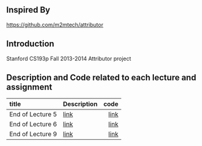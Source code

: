 ## Inspired By
https://github.com/m2mtech/attributor

## Introduction
Stanford CS193p Fall 2013-2014 Attributor project

## Description and Code related to each lecture and assignment

| title      | Description| code        | 
|:-----------|:-----------|------------:|
|End of Lecture 5| [link](https://github.com/HaeSeongPark/Attributor/blob/master/Description/End%20of%20Lecture%205.md)   |   [link](https://github.com/HaeSeongPark/Attributor/tree/end_of_lecture5)|
|End of Lecture 6| [link](https://github.com/HaeSeongPark/Attributor/blob/master/Description/End%20of%20Lecture%206.md)   |   [link](https://github.com/HaeSeongPark/Attributor/tree/end_of_lecture6)|
|End of Lecture 9| [link](https://github.com/HaeSeongPark/Attributor/blob/master/Description/End%20of%20Lecture%209.md)   |   [link](ttps://github.com/HaeSeongPark/Attributor/tree/end_of_lecture9)|




